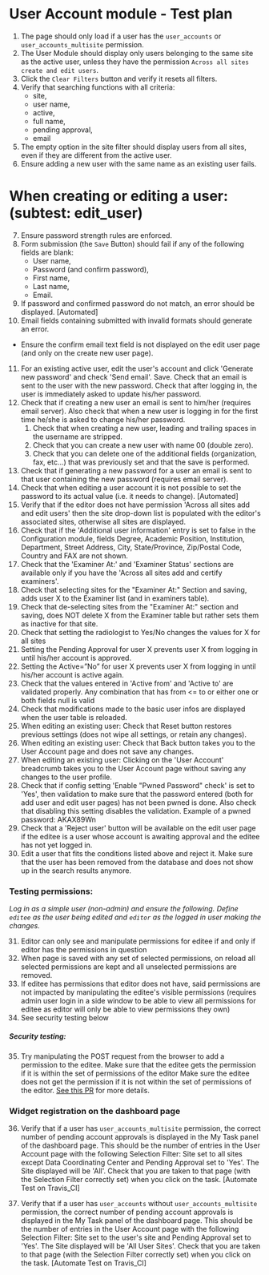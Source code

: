 User Account module - Test plan
===============================

1. The page should only load if a user has the `user_accounts` or `user_accounts_multisite` permission.
2. The User Module should display only users belonging to the same site as the active user, unless they have the permission `Across all sites create and edit users`.
3. Click the `Clear Filters` button and verify it resets all filters.
4. Verify that searching functions with all criteria: 
    * site, 
    * user name, 
    * active, 
    * full name, 
    * pending approval, 
    * email
5. The empty option in the site filter should display users from all sites, even if they are different from the active user.
6. Ensure adding a new user with the same name as an existing user fails.

When creating or editing a user: (subtest: edit_user)
========================================================

7. Ensure password strength rules are enforced.
8. Form submission (the `Save` Button) should fail if any of the following fields are blank:
      - User name,
      - Password (and confirm password),
      - First name,
      - Last name,
      - Email.
9. If password and confirmed password do not match, an error should be displayed. [Automated]
10. Email fields containing submitted with invalid formats should generate an error. 
     
* Ensure the confirm email text field is not displayed on the edit user page (and only on the create new user page).

11. For an existing active user, edit the user's account and click 'Generate new password' and check 'Send email'.
    Save. Check that an email is sent to the user with the new password. 
    Check that after logging in, the user is immediately asked to update his/her password.
12. Check that if creating a new user an email is sent to him/her (requires email server). Also check that when a new
    user is logging in for the first time he/she is asked to change his/her password.
    1. Check that when creating a new user, leading and trailing spaces in the username are stripped.
    2. Check that you can create a new user with name 00 (double zero).
    3. Check that you can delete one of the additional fields (organization, fax, etc...) that was previously set and that the save is performed.
13. Check that if generating a new password for a user an email is sent to that user containing the new password (requires
    email server).
14. Check that when editing a user account it is not possible to set the password to its actual value (i.e. it needs to change). [Automated]
15. Verify that if the editor does not have permission 'Across all sites add and edit users' then the site drop-down list is populated with
    the editor's associated sites, otherwise all sites are displayed.
16. Check that if the 'Additional user information' entry is set to false in the Configuration module, fields Degree,
    Academic Position, Institution, Department, Street Address, City, State/Province, Zip/Postal Code, Country and 
    FAX are not shown.
17. Check that the 'Examiner At:' and 'Examiner Status' sections are available only if you have the 'Across all sites add and certify examiners'.
18. Check that selecting sites for the "Examiner At:" Section and saving, adds user X to the Examiner list (and in examiners table).
19. Check that de-selecting sites from the "Examiner At:" section and saving, does NOT delete X from the Examiner table but rather sets them as inactive for that site.
20. Check that setting the radiologist to Yes/No changes the values for X for all sites
21. Setting the Pending Approval for user X prevents user X from logging in until his/her account is approved.
22. Setting the Active=”No” for user X prevents user X from logging in until his/her account is active again.
23. Check that the values entered in 'Active from' and 'Active to' are validated properly. Any combination that has from <= to or either one or both fields null is valid
24. Check that modifications made to the basic user infos are displayed when the user table is reloaded.
25. When editing an existing user: Check that Reset button restores previous settings (does not wipe all settings, or
    retain any changes).
26. When editing an existing user: Check that Back button takes you to the User Account page and does not save any
    changes. 
27. When editing an existing user: Clicking on the 'User Account' breadcrumb takes you to the User Account page
    without saving any changes to the user profile.
28. Check that if config setting 'Enable "Pwned Password" check' is set to 'Yes', then validation to make sure that the password
    entered (both for add user and edit user pages) has not been pwned is done. Also check that disabling this setting disables the 
    validation. Example of a pwned password: AKAX89Wn
29. Check that a 'Reject user' button will be available on the edit user page if the editee is a user whose account is awaiting approval and the editee
    has not yet logged in.
30. Edit a user that fits the conditions listed above and reject it. Make sure that the user has been removed from the database and does not show up in
    the search results anymore.
    
### Testing permissions:
*Log in as a simple user (non-admin) and ensure the following. Define `editee` as the user being edited and `editor` as the logged in user making the changes.*

31. Editor can only see and manipulate permissions for editee if and only if editor has the permissions in question
32. When page is saved with any set of selected permissions, on reload all selected permissions are kept and all unselected permissions are removed.
33. If editee has permissions that editor does not have, said permissions are not impacted by manipulating the editee's visible permissions (requires admin user login in a side window to be able to view all permissions for editee as editor will only be able to view permissions they own)
34. See security testing below

##### Security testing:

35. Try manipulating the POST request from the browser to add a permission to the editee. Make sure that the editee gets the permission if it is within the set of permissions of the editor Make sure the editee does not get the permission if it is not within the set of permissions of the editor. [See this PR](https://github.com/aces/Loris/pull/3818#issuecomment-408882440) for more details.

### Widget registration on the dashboard page

36. Verify that if a user has `user_accounts_multisite` permission, the correct number of pending account approvals is displayed in the My Task panel of the dashboard page. This should be the number of entries in the User Account page with the following Selection Filter: Site set to all sites except Data Coordinating Center and Pending Approval set to 'Yes'. The Site displayed will be 'All'. Check that you are taken to that page (with the Selection Filter correctly set) when you click on the task.
    [Automate Test on Travis_CI]

37. Verify that if a user has `user_accounts` without `user_accounts_multisite` permission, the correct number of pending account approvals is displayed in the My Task panel of the dashboard page. This should be the number of entries in the User Account page with the following Selection Filter: Site set to the user's site and Pending Approval set to 'Yes'. The Site displayed will be 'All User Sites'. Check that you are taken to that page (with the Selection Filter correctly set) when you click on the task.
    [Automate Test on Travis_CI]

